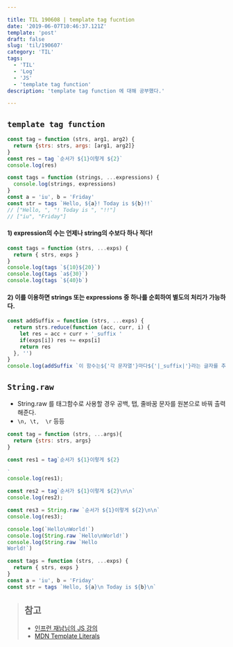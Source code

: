 ```yaml
---

title: TIL 190608 | template tag fucntion
date: '2019-06-07T10:46:37.121Z'
template: 'post'
draft: false
slug: 'til/190607'
category: 'TIL'
tags:
  - 'TIL'
  - 'Log'
  - 'JS'
  - 'template tag function'
description: 'template tag function 에 대해 공부했다.'

---
```

## `template tag function`
```js
const tag = function (strs, arg1, arg2) {
  return {strs: strs, args: [arg1, arg2]}
}
const res = tag `순서가 ${1}이렇게 ${2}`
console.log(res)
```

```js
const tags = function (strings, ...expressions) {
  console.log(strings, expressions)
}
const a = 'iu', b = 'Friday'
const str = tags `Hello, ${a}! Today is ${b}!!`
// ["Hello, ", "! Today is ", "!!"]
// ["iu", "Friday"]
```

#### 1) expression의 수는 언제나 string의 수보다 하나 적다!

```js
const tags = function (strs, ...exps) {
  return { strs, exps }
}
console.log(tags `${10}${20}`)
console.log(tags `a${30}`)
console.log(tags `${40}b`)
```

#### 2) 이를 이용하면 strings 또는 expressions 중 하나를 순회하여 별도의 처리가 가능하다.

```js
const addSuffix = function (strs, ...exps) {
  return strs.reduce(function (acc, curr, i) {
    let res = acc + curr + '_suffix '
    if(exps[i]) res += exps[i]
    return res
  }, '')
}
console.log(addSuffix `이 함수는${'각 문자열'}마다${'|_suffix|'}라는 글자를 추가합니다.`)
```
##  `String.raw`

- String.raw 를 태그함수로 사용할 경우 공백, 탭, 줄바꿈 문자를 원본으로 바꿔 출력해준다. 
- `\n, \t,  \r` 등등 

```js
const tag = function (strs, ...args){
  return {strs: strs, args}
}

const res1 = tag`순서가 ${1}이렇게 ${2}

`
console.log(res1);

const res2 = tag`순서가 ${1}이렇게 ${2}\n\n`
console.log(res2);

const res3 = String.raw `순서가 ${1}이렇게 ${2}\n\n`
console.log(res3);

console.log(`Hello\nWorld!`)
console.log(String.raw `Hello\nWorld!`)
console.log(String.raw `Hello
World!`)
```

```js
const tags = function (strs, ...exps) {
  return { strs, exps }
}
const a = 'iu', b = 'Friday'
const str = tags `Hello, ${a}\n Today is ${b}\n`
```



>  ## 참고 
>
>  - [인프런 재남님의 JS 강의](https://www.inflearn.com/course/ecmascript-6-flow/lecture/12453)
>  - [MDN Template Literals](https://developer.mozilla.org/en-US/docs/Web/JavaScript/Reference/Template_literals)